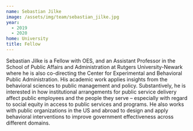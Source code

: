 ```yaml
---
name: Sebastian Jilke
image: /assets/img/team/sebastian_jilke.jpg
year:
  - 2019
  - 2020
home: University
title: Fellow
---
```


Sebastian Jilke is a Fellow with OES, and an Assistant Professor in the School of Public Affairs and Administration at Rutgers University-Newark where he is also co-directing the Center for Experimental and Behavioral Public Administration. His academic work applies insights from the behavioral sciences to public management and policy. Substantively, he is interested in how institutional arrangements for public service delivery affect public employees and the people they serve – especially with regard to social equity in access to public services and programs. He also works with public organizations in the US and abroad to design and apply behavioral interventions to improve government effectiveness across different domains.
